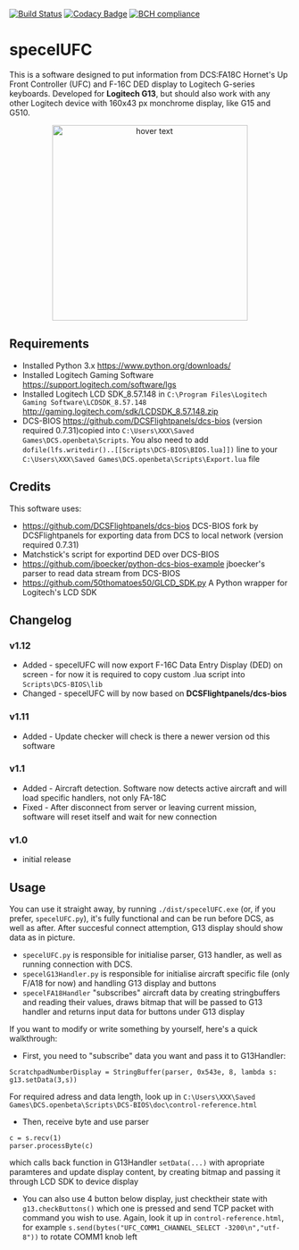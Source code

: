 [![Build Status](https://travis-ci.org/emcek/specelUFC.svg?branch=master)](https://travis-ci.org/emcek/specelUFC)
[![Codacy Badge](https://api.codacy.com/project/badge/Grade/028d23a12d5345b7bbeece49860a7992)](https://www.codacy.com/manual/mplichta/specelUFC?utm_source=github.com&amp;utm_medium=referral&amp;utm_content=emcek/specelUFC&amp;utm_campaign=Badge_Grade)
[![BCH compliance](https://bettercodehub.com/edge/badge/emcek/specelUFC?branch=master)](https://bettercodehub.com/)

# specelUFC
This is a software designed to put information from DCS:FA18C Hornet's Up Front Controller (UFC) and F-16C DED display to Logitech G-series keyboards. Developed for **Logitech G13**, but should also work with any other Logitech device with 160x43 px monchrome display, like G15 and G510.

<p align="center">
  <img src="https://i.imgur.com/PK8qdG4.jpg" width="350" title="hover text">
</p>

## Requirements
*  Installed Python 3.x <https://www.python.org/downloads/>  
*  Installed Logitech Gaming Software <https://support.logitech.com/software/lgs>  
*  Installed Logitech LCD SDK_8.57.148 in `C:\Program Files\Logitech Gaming Software\LCDSDK_8.57.148` <http://gaming.logitech.com/sdk/LCDSDK_8.57.148.zip>  
*  DCS-BIOS <https://github.com/DCSFlightpanels/dcs-bios> (version required 0.7.31)copied into `C:\Users\XXX\Saved Games\DCS.openbeta\Scripts`. You also need to add ```dofile(lfs.writedir()..[[Scripts\DCS-BIOS\BIOS.lua]])``` line to your `C:\Users\XXX\Saved Games\DCS.openbeta\Scripts\Export.lua` file  

## Credits
This software uses:
*  <https://github.com/DCSFlightpanels/dcs-bios> DCS-BIOS fork by DCSFlightpanels for exporting data from DCS to local network (version required 0.7.31)  
*  Matchstick's script for exportind DED over DCS-BIOS  
*  <https://github.com/jboecker/python-dcs-bios-example> jboecker's parser to read data stream from DCS-BIOS  
*  <https://github.com/50thomatoes50/GLCD_SDK.py> A Python wrapper for Logitech's LCD SDK  

## Changelog
### v1.12
*  Added - specelUFC will now export F-16C Data Entry Display (DED) on screen - for now it is required to copy custom .lua script into `Scripts\DCS-BIOS\lib`  
*  Changed - specelUFC will by now based on **DCSFlightpanels/dcs-bios**  

### v1.11
*  Added - Update checker will check is there a newer version od this software  
### v1.1
*  Added - Aircraft detection. Software now detects active aircraft and will load specific handlers, not only FA-18C  
*  Fixed - After disconnect from server or leaving current mission, software will reset itself and wait for new connection  
### v1.0 
*  initial release  

## Usage
You can use it straight away, by running `./dist/specelUFC.exe` (or, if you prefer, `specelUFC.py`), it's fully functional and can be run before DCS, as well as after. After succesful connect attemption, G13 display should show data as in picture. 

*  `specelUFC.py` is responsible for initialise parser, G13 handler, as well as running connection with DCS.  
*  `specelG13Handler.py` is responsible for initialise aircraft specific file (only F/A18 for now) and handling G13 display and buttons  
*  `specelFA18Handler` "subscribes" aircraft data by creating stringbuffers and reading their values, draws bitmap that will be passed to G13 handler and returns input data for buttons under G13 display  

If you want to modify or write something by yourself, here's a quick walkthrough:

*  First, you need to "subscribe" data you want and pass it to G13Handler:  
```
ScratchpadNumberDisplay = StringBuffer(parser, 0x543e, 8, lambda s: g13.setData(3,s))
```
For required adress and data length, look up in `C:\Users\XXX\Saved Games\DCS.openbeta\Scripts\DCS-BIOS\doc\control-reference.html`

*  Then, receive byte and use parser  
```
c = s.recv(1)
parser.processByte(c)
```
which calls back function in G13Handler `setData(...)` with apropriate paramteres and update display content, by creating bitmap and passing it through LCD SDK to device display

*  You can also use 4 button below display, just checktheir state with `g13.checkButtons()` which one is pressed and send TCP packet with command you wish to use. Again, look it up in `control-reference.html`, for example `s.send(bytes("UFC_COMM1_CHANNEL_SELECT -3200\n","utf-8"))` to rotate COMM1 knob left  
